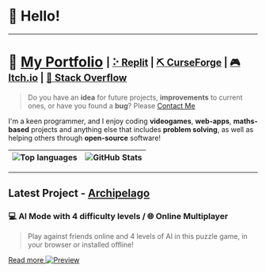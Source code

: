 # 👋 Hello!

---

# 🔗 [My Portfolio](https://webcoder49.github.io/) <sub><sup>| [⠕ Replit](https://replit.com/@OG49) | [⛏️ CurseForge](https://www.curseforge.com/members/webcoder49/projects) | [🎮 Itch.io](https://webcoder49.itch.io) | [🔼 Stack Overflow](https://stackoverflow.com/users/21785620/webcoder49)</sup></sub>
> Do you have an **idea** for future projects, **improvements** to current ones, or have you found a **bug**? Please [Contact Me](https://webcoder49.wordpress.com/contact-me/)

I'm a keen programmer, and I enjoy coding **videogames**, **web-apps**, **maths-based** projects and anything else that includes **problem solving**, as well as helping others through **open-source** software!

| ![Top languages](https://github-readme-stats.vercel.app/api/top-langs/?username=WebCoder49&hide=html,css&theme=dark&card_width=500) | ![GitHub Stats](https://github-readme-stats.vercel.app/api/?username=WebCoder49&count_private=true&theme=dark&card_width=500) |
|---|---|

---

## Latest Project - [Archipelago](https://archipelago.og49.repl.co/)
### 💻 AI Mode with 4 difficulty levels / 🌐 Online Multiplayer
> Play against friends online and 4 levels of AI in this puzzle game, in your browser or installed offline!

[Read more
![Preview](https://storage.googleapis.com/replit/images/1677917968497_cce4291d73fff30535cf6552acd0704d.png)](https://webcoder49.github.io/#archipelago)
